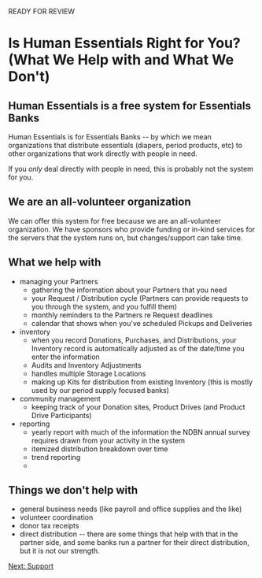 READY FOR REVIEW

# Is Human Essentials Right for You? (What We Help with and What We Don't)
## Human Essentials is a free system for Essentials Banks 
Human Essentials is for Essentials Banks -- by which we mean organizations that distribute essentials (diapers, period products, etc) to other organizations that work directly with people in need.

If you *only* deal directly with people in need,  this is probably not the system for you.

## We are an all-volunteer organization 

We can offer this system for free because we are an all-volunteer organization.   We have
sponsors who provide funding or in-kind services for the servers that the system runs on, but changes/support can take time.  

## What we help with
- managing your Partners
  - gathering the information about your Partners that you need
  - your Request / Distribution cycle (Partners can provide requests to you through the system, and you fulfill  them)
  - monthly reminders to the Partners re Request deadlines
  - calendar that shows when you've scheduled Pickups and Deliveries
- inventory
  - when you record Donations, Purchases, and Distributions, your Inventory record is automatically adjusted as of the date/time you enter the information
  - Audits and Inventory Adjustments
  - handles multiple Storage Locations
  - making up Kits for distribution from existing Inventory (this is mostly used by our period supply focused banks)
- community management
  - keeping track of your Donation sites, Product Drives (and Product Drive Participants)
- reporting
  - yearly report with much of the information the NDBN annual survey requires drawn from your activity in the system
  - itemized distribution breakdown over time
  - trend reporting
  - 
## Things we don't help with
- general business needs (like payroll and office supplies and the like)
- volunteer coordination
- donor tax receipts 
- direct distribution -- there are some things that help with that in the partner side, and some banks run a partner for their direct distribution, but it is not our strength.

[Next: Support](intro_ii.md)